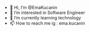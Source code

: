 - 👋 Hi, I’m @EmaKucanin
- 👀 I’m interested in Software Engineer
- 🌱 I’m currently learning technology
- 📫 How to reach me ig : ema.kucanin


<!---
EmaKucanin/EmaKucanin is a ✨ special ✨ repository because its `README.md` (this file) appears on your GitHub profile.
You can click the Preview link to take a look at your changes.
--->
